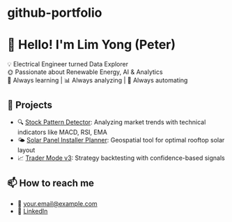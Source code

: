 # github-portfolio
# 👋 Hello! I'm Lim Yong (Peter)

💡 Electrical Engineer turned Data Explorer  
🌞 Passionate about Renewable Energy, AI & Analytics  
🧠 Always learning | 📊 Always analyzing | 🤖 Always automating

## 🚀 Projects
- 🔍 [Stock Pattern Detector](https://github.com/yourusername/stock-detector): Analyzing market trends with technical indicators like MACD, RSI, EMA
- 🌤 [Solar Panel Installer Planner](https://github.com/yourusername/solar-planner): Geospatial tool for optimal rooftop solar layout
- 📈 [Trader Mode v3](https://github.com/yourusername/trader-mode): Strategy backtesting with confidence-based signals

## 📫 How to reach me
- 📧 your.email@example.com
- 💼 [LinkedIn](https://linkedin.com/in/yourusername)
